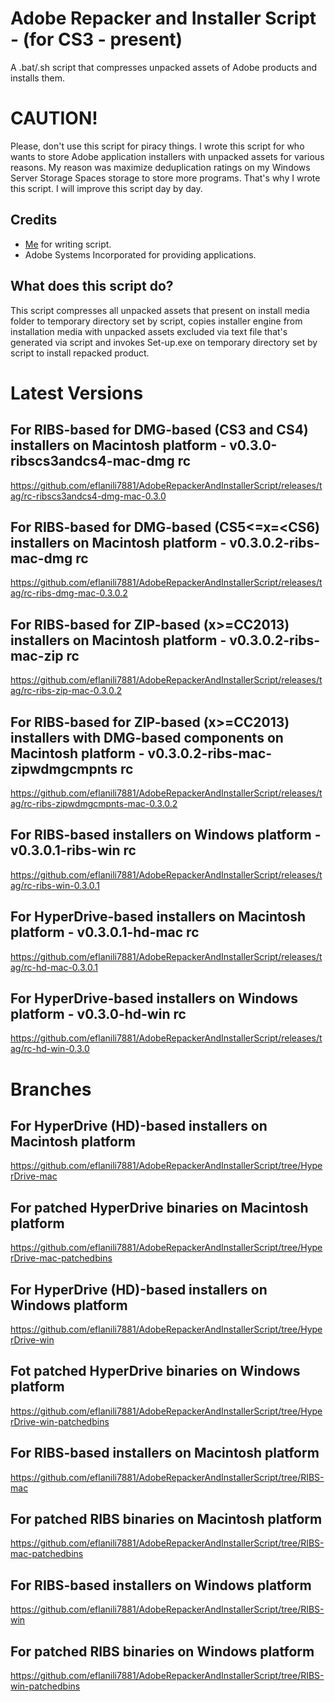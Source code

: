 # Adobe Repacker and Installer Script - (for CS3 - present)
A .bat/.sh script that compresses unpacked assets of Adobe products and installs them.

# CAUTION!
Please, don't use this script for piracy things. I wrote this script for who wants to store Adobe application installers with unpacked assets for various reasons. My reason was maximize deduplication ratings on my Windows Server Storage Spaces storage to store more programs. That's why I wrote this script. I will improve this script day by day.

## Credits
- [Me](https://github.com/eflanili7881) for writing script.
- Adobe Systems Incorporated for providing applications.

## What does this script do?
This script compresses all unpacked assets that present on install media folder to temporary directory set by script, copies installer engine from installation media with unpacked assets excluded via text file that's generated via script and invokes Set-up.exe on temporary directory set by script to install repacked product.

# Latest Versions
## For RIBS-based for DMG-based (CS3 and CS4) installers on Macintosh platform - v0.3.0-ribscs3andcs4-mac-dmg rc
https://github.com/eflanili7881/AdobeRepackerAndInstallerScript/releases/tag/rc-ribscs3andcs4-dmg-mac-0.3.0
## For RIBS-based for DMG-based (CS5<=x=<CS6) installers on Macintosh platform - v0.3.0.2-ribs-mac-dmg rc
https://github.com/eflanili7881/AdobeRepackerAndInstallerScript/releases/tag/rc-ribs-dmg-mac-0.3.0.2
## For RIBS-based for ZIP-based (x>=CC2013) installers on Macintosh platform - v0.3.0.2-ribs-mac-zip rc
https://github.com/eflanili7881/AdobeRepackerAndInstallerScript/releases/tag/rc-ribs-zip-mac-0.3.0.2
## For RIBS-based for ZIP-based (x>=CC2013) installers with DMG-based components on Macintosh platform - v0.3.0.2-ribs-mac-zipwdmgcmpnts rc
https://github.com/eflanili7881/AdobeRepackerAndInstallerScript/releases/tag/rc-ribs-zipwdmgcmpnts-mac-0.3.0.2
## For RIBS-based installers on Windows platform - v0.3.0.1-ribs-win rc
https://github.com/eflanili7881/AdobeRepackerAndInstallerScript/releases/tag/rc-ribs-win-0.3.0.1
## For HyperDrive-based installers on Macintosh platform - v0.3.0.1-hd-mac rc
https://github.com/eflanili7881/AdobeRepackerAndInstallerScript/releases/tag/rc-hd-mac-0.3.0.1
## For HyperDrive-based installers on Windows platform - v0.3.0-hd-win rc
https://github.com/eflanili7881/AdobeRepackerAndInstallerScript/releases/tag/rc-hd-win-0.3.0

# Branches
## For HyperDrive (HD)-based installers on Macintosh platform
https://github.com/eflanili7881/AdobeRepackerAndInstallerScript/tree/HyperDrive-mac
## For patched HyperDrive binaries on Macintosh platform
https://github.com/eflanili7881/AdobeRepackerAndInstallerScript/tree/HyperDrive-mac-patchedbins
## For HyperDrive (HD)-based installers on Windows platform
https://github.com/eflanili7881/AdobeRepackerAndInstallerScript/tree/HyperDrive-win
## Fot patched HyperDrive binaries on Windows platform
https://github.com/eflanili7881/AdobeRepackerAndInstallerScript/tree/HyperDrive-win-patchedbins
## For RIBS-based installers on Macintosh platform
https://github.com/eflanili7881/AdobeRepackerAndInstallerScript/tree/RIBS-mac
## For patched RIBS binaries on Macintosh platform
https://github.com/eflanili7881/AdobeRepackerAndInstallerScript/tree/RIBS-mac-patchedbins
## For RIBS-based installers on Windows platform
https://github.com/eflanili7881/AdobeRepackerAndInstallerScript/tree/RIBS-win
## For patched RIBS binaries on Windows platform
https://github.com/eflanili7881/AdobeRepackerAndInstallerScript/tree/RIBS-win-patchedbins
